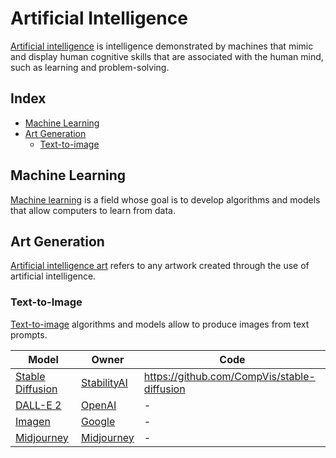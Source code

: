 # Artificial Intelligence

[Artificial intelligence](https://en.wikipedia.org/wiki/Artificial_intelligence) is intelligence demonstrated by machines that mimic and display human cognitive skills that are associated with the human mind, such as learning and problem-solving.

## Index

* [Machine Learning](#machine-learning)
* [Art Generation](#art-generation)
  * [Text-to-image](#text-to-image)

## Machine Learning

[Machine learning](https://en.wikipedia.org/wiki/Machine_learning) is a field whose goal is to develop algorithms and models that allow computers to learn from data.

## Art Generation

[Artificial intelligence art](https://en.wikipedia.org/wiki/Artificial_intelligence_art) refers to any artwork created through the use of artificial intelligence.

### Text-to-Image

[Text-to-image](https://en.wikipedia.org/wiki/Text-to-image_model) algorithms and models allow to produce images from text prompts.

| Model | Owner | Code |
|---|---|---|
| [Stable Diffusion](https://en.wikipedia.org/wiki/Stable_Diffusion) | [StabilityAI](https://stability.ai/) | https://github.com/CompVis/stable-diffusion |
| [DALL-E 2](https://openai.com/dall-e-2/) | [OpenAI](https://openai.com/) | - |
| [Imagen](https://imagen.research.google/) | [Google](https://www.google.com/) | - |
| [Midjourney](https://www.midjourney.com/) | [Midjourney](https://www.midjourney.com/) | - |

